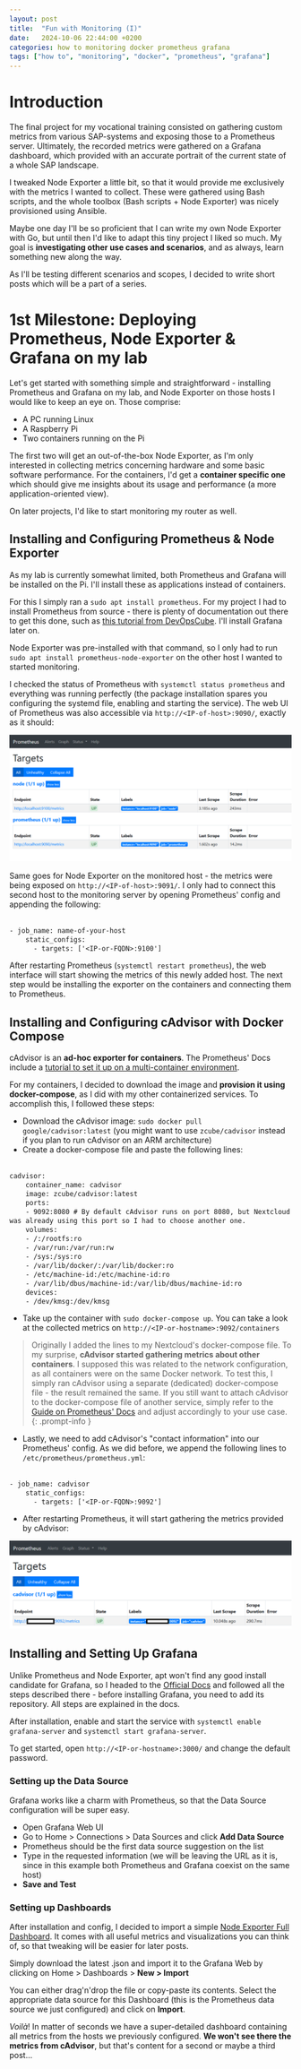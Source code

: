 ```yaml
---
layout: post
title:  "Fun with Monitoring (I)"
date:   2024-10-06 22:44:00 +0200
categories: how to monitoring docker prometheus grafana
tags: ["how to", "monitoring", "docker", "prometheus", "grafana"]
---
```


# Introduction

The final project for my vocational training consisted on gathering custom metrics from various SAP-systems and exposing those to a Prometheus server. Ultimately, the recorded metrics were gathered on a Grafana dashboard, which provided with an accurate portrait of the current state of a whole SAP landscape.

I tweaked Node Exporter a little bit, so that it would provide me exclusively with the metrics I wanted to collect. These were gathered using Bash scripts, and the whole toolbox (Bash scripts + Node Exporter) was nicely provisioned using Ansible.

Maybe one day I'll be so proficient that I can write my own Node Exporter with Go, but until then I'd like to adapt this tiny project I liked so much. My goal is **investigating other use cases and scenarios**, and as always, learn something new along the way.

As I'll be testing different scenarios and scopes, I decided to write short posts which will be a part of a series.


# 1st Milestone: Deploying Prometheus, Node Exporter & Grafana on my lab

Let's get started with something simple and straightforward - installing Prometheus and Grafana on my lab, and Node Exporter on those hosts I would like to keep an eye on. Those comprise:

* A PC running Linux
* A Raspberry Pi
* Two containers running on the Pi

The first two will get an out-of-the-box Node Exporter, as I'm only interested in collecting metrics concerning hardware and some basic software performance. For the containers, I'd get a **container specific one** which should give me insights about its usage and performance (a more application-oriented view).

On later projects, I'd like to start monitoring my router as well.


## Installing and Configuring Prometheus & Node Exporter

As my lab is currently somewhat limited, both Prometheus and Grafana will be installed on the Pi. I'll install these as applications instead of containers.

For this I simply ran a ```sudo apt install prometheus```. For my project I had to install Prometheus from source - there is plenty of documentation out there to get this done, such as [this tutorial from DevOpsCube](https://devopscube.com/install-configure-prometheus-linux/). I'll install Grafana later on.

Node Exporter was pre-installed with that command, so I only had to run ```sudo apt install prometheus-node-exporter``` on the other host I wanted to started monitoring.

I checked the status of Prometheus with ```systemctl status prometheus``` and everything was running perfectly (the package installation spares you configuring the systemd file, enabling and starting the service). The web UI of Prometheus was also accessible via ```http://<IP-of-host>:9090/```, exactly as it should:

![Prometheus' Web Interface](/assets/img/prometheus-webui.png)

Same goes for Node Exporter on the monitored host - the metrics were being exposed on ```http://<IP-of-host>:9091/```. I only had to connect this second host to the monitoring server by opening Prometheus' config and appending the following:

```console

- job_name: name-of-your-host
    static_configs:
      - targets: ['<IP-or-FQDN>:9100']

```

After restarting Prometheus (```systemctl restart prometheus```), the web interface will start showing the metrics of this newly added host. The next step would be installing the exporter on the containers and connecting them to Prometheus.


## Installing and Configuring cAdvisor with Docker Compose

cAdvisor is an **ad-hoc exporter for containers**. The Prometheus' Docs include a [tutorial to set it up on a multi-container environment](https://prometheus.io/docs/guides/cadvisor/#monitoring-docker-container-metrics-using-cadvisor).

For my containers, I decided to download the image and **provision it using docker-compose**, as I did with my other containerized services. To accomplish this, I followed these steps:

* Download the cAdvisor image: ```sudo docker pull google/cadvisor:latest``` (you might want to use ```zcube/cadvisor``` instead if you plan to run cAdvisor on an ARM architecture)
* Create a docker-compose file and paste the following lines: 

```console

cadvisor:
    container_name: cadvisor
    image: zcube/cadvisor:latest
    ports:
    - 9092:8080 # By default cAdvisor runs on port 8080, but Nextcloud was already using this port so I had to choose another one.
    volumes:
    - /:/rootfs:ro
    - /var/run:/var/run:rw
    - /sys:/sys:ro
    - /var/lib/docker/:/var/lib/docker:ro
    - /etc/machine-id:/etc/machine-id:ro
    - /var/lib/dbus/machine-id:/var/lib/dbus/machine-id:ro
    devices:
    - /dev/kmsg:/dev/kmsg

```

* Take up the container with ```sudo docker-compose up```. You can take a look at the collected metrics on ```http://<IP-or-hostname>:9092/containers```

> Originally I added the lines to my Nextcloud's docker-compose file. To my surprise, **cAdvisor started gathering metrics about other containers**. I supposed this was related to the network configuration, as all containers were on the same Docker network. To test this, I simply ran cAdvisor using a separate (dedicated) docker-compose file - the result remained the same. If you still want to attach cAdvisor to the docker-compose file of another service, simply refer to the [Guide on Prometheus' Docs](https://prometheus.io/docs/guides/cadvisor/) and adjust accordingly to your use case.
{: .prompt-info }

* Lastly, we need to add cAdvisor's "contact information" into our Prometheus' config. As we did before, we append the following lines to ```/etc/prometheus/prometheus.yml```:

```console

- job_name: cadvisor
    static_configs:
      - targets: ['<IP-or-FQDN>:9092']

```
* After restarting Prometheus, it will start gathering the metrics provided by cAdvisor:

![Prometheus' Target List include now cAdvisor](/assets/img/cadvisor-added.png)


## Installing and Setting Up Grafana

Unlike Prometheus and Node Exporter, apt won't find any good install candidate for Grafana, so I headed to the [Official Docs](https://grafana.com/docs/grafana/latest/setup-grafana/installation/debian/) and followed all the steps described there - before installing Grafana, you need to add its repository. All steps are explained in the docs.

After installation, enable and start the service with ```systemctl enable grafana-server``` and ```systemctl start grafana-server```.

To get started, open ```http://<IP-or-hostname>:3000/``` and change the default password.


### Setting up the Data Source

Grafana works like a charm with Prometheus, so that the Data Source configuration will be super easy.

* Open Grafana Web UI
* Go to Home > Connections > Data Sources and click **Add Data Source**
* Prometheus should be the first data source suggestion on the list
* Type in the requested information (we will be leaving the URL as it is, since in this example both Prometheus and Grafana coexist on the same host)
* **Save and Test**


### Setting up Dashboards

After installation and config, I decided to import a simple [Node Exporter Full Dashboard](https://grafana.com/grafana/dashboards/1860-node-exporter-full/). It comes with all useful metrics and visualizations you can think of, so that tweaking will be easier for later posts. 

Simply download the latest .json and import it to the Grafana Web by clicking on Home > Dashboards > **New > Import**

You can either drag'n'drop the file or copy-paste its contents. Select the appropriate data source for this Dashboard (this is the Prometheus data source we just configured) and click on **Import**.

*Voilà*! In matter of seconds we have a super-detailed dashboard containing all metrics from the hosts we previously configured. **We won't see there the metrics from cAdvisor**, but that's content for a second or maybe a third post...
